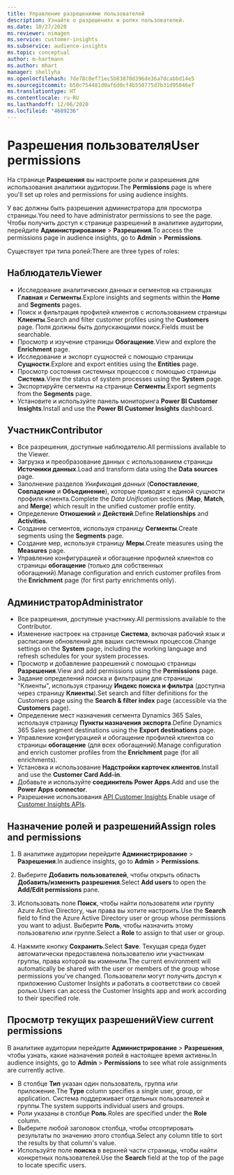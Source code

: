 ```yaml
---
title: Управление разрешениями пользователей
description: Узнайте о разрешениях и ролях пользователей.
ms.date: 10/27/2020
ms.reviewer: nimagen
ms.service: customer-insights
ms.subservice: audience-insights
ms.topic: conceptual
author: m-hartmann
ms.author: mhart
manager: shellyha
ms.openlocfilehash: 7de78c0ef71ec5b83870d396de36a7dcabbd14e5
ms.sourcegitcommit: b50c754481d0af6d0cf4b550775d7b31d95846ef
ms.translationtype: HT
ms.contentlocale: ru-RU
ms.lasthandoff: 12/06/2020
ms.locfileid: "4689236"
---
```

# <a name="user-permissions"></a><span data-ttu-id="be2d8-103">Разрешения пользователя</span><span class="sxs-lookup"><span data-stu-id="be2d8-103">User permissions</span></span>

<span data-ttu-id="be2d8-104">На странице **Разрешения** вы настроите роли и разрешения для использования аналитики аудитории.</span><span class="sxs-lookup"><span data-stu-id="be2d8-104">The **Permissions** page is where you'll set up roles and permissions for using audience insights.</span></span>

<span data-ttu-id="be2d8-105">У вас должны быть разрешения администратора для просмотра страницы.</span><span class="sxs-lookup"><span data-stu-id="be2d8-105">You need to have administrator permissions to see the page.</span></span> <span data-ttu-id="be2d8-106">Чтобы получить доступ к странице разрешений в аналитике аудитории, перейдите **Администрирование** > **Разрешения**.</span><span class="sxs-lookup"><span data-stu-id="be2d8-106">To access the permissions page in audience insights, go to **Admin** > **Permissions**.</span></span>

<span data-ttu-id="be2d8-107">Существует три типа ролей:</span><span class="sxs-lookup"><span data-stu-id="be2d8-107">There are three types of roles:</span></span>

## <a name="viewer"></a><span data-ttu-id="be2d8-108">Наблюдатель</span><span class="sxs-lookup"><span data-stu-id="be2d8-108">Viewer</span></span>

- <span data-ttu-id="be2d8-109">Исследование аналитических данных и сегментов на страницах **Главная** и **Сегменты**.</span><span class="sxs-lookup"><span data-stu-id="be2d8-109">Explore insights and segments within the **Home** and **Segments** pages.</span></span>
- <span data-ttu-id="be2d8-110">Поиск и фильтрация профилей клиентов с использованием страницы **Клиенты**.</span><span class="sxs-lookup"><span data-stu-id="be2d8-110">Search and filter customer profiles using the **Customers** page.</span></span> <span data-ttu-id="be2d8-111">Поля должны быть допускающими поиск.</span><span class="sxs-lookup"><span data-stu-id="be2d8-111">Fields must be searchable.</span></span>
- <span data-ttu-id="be2d8-112">Просмотр и изучение страницы **Обогащение**.</span><span class="sxs-lookup"><span data-stu-id="be2d8-112">View and explore the **Enrichment** page.</span></span>
- <span data-ttu-id="be2d8-113">Исследование и экспорт сущностей с помощью страницы **Сущности**.</span><span class="sxs-lookup"><span data-stu-id="be2d8-113">Explore and export entities using the **Entities** page.</span></span>
- <span data-ttu-id="be2d8-114">Просмотр состояния системных процессов с помощью страницы **Система**.</span><span class="sxs-lookup"><span data-stu-id="be2d8-114">View the status of system processes  using the **System** page.</span></span>
- <span data-ttu-id="be2d8-115">Экспортируйте сегменты на странице **Сегменты**.</span><span class="sxs-lookup"><span data-stu-id="be2d8-115">Export segments from the **Segments** page.</span></span>
- <span data-ttu-id="be2d8-116">Установите и используйте панель мониторинга **Power BI Customer Insights**.</span><span class="sxs-lookup"><span data-stu-id="be2d8-116">Install and use the **Power BI Customer Insights** dashboard.</span></span>

## <a name="contributor"></a><span data-ttu-id="be2d8-117">Участник</span><span class="sxs-lookup"><span data-stu-id="be2d8-117">Contributor</span></span>

- <span data-ttu-id="be2d8-118">Все разрешения, доступные наблюдателю.</span><span class="sxs-lookup"><span data-stu-id="be2d8-118">All permissions available to the Viewer.</span></span>
- <span data-ttu-id="be2d8-119">Загрузка и преобразование данных с использованием страницы **Источники данных**.</span><span class="sxs-lookup"><span data-stu-id="be2d8-119">Load and transform data using the **Data sources** page.</span></span>
- <span data-ttu-id="be2d8-120">Заполнение разделов *Унификация данных* (**Сопоставление**, **Совпадение** и **Объединение**), которые приводят к единой сущности профиля клиента.</span><span class="sxs-lookup"><span data-stu-id="be2d8-120">Complete the *Data Unification* sections (**Map**, **Match**, and **Merge**) which result in the unified customer profile entity.</span></span>
- <span data-ttu-id="be2d8-121">Определение **Отношений** и **Действий**.</span><span class="sxs-lookup"><span data-stu-id="be2d8-121">Define **Relationships** and **Activities**.</span></span>
- <span data-ttu-id="be2d8-122">Создание сегментов, используя страницу **Сегменты**.</span><span class="sxs-lookup"><span data-stu-id="be2d8-122">Create segments using the **Segments** page.</span></span>
- <span data-ttu-id="be2d8-123">Создание мер, используя страницу **Меры**.</span><span class="sxs-lookup"><span data-stu-id="be2d8-123">Create measures using the **Measures** page.</span></span>
- <span data-ttu-id="be2d8-124">Управление конфигурацией и обогащение профилей клиентов со страницы **обогащение** (только для собственных обогащений).</span><span class="sxs-lookup"><span data-stu-id="be2d8-124">Manage configuration and enrich customer profiles from the **Enrichment** page (for first party enrichments only).</span></span>

## <a name="administrator"></a><span data-ttu-id="be2d8-125">Администратор</span><span class="sxs-lookup"><span data-stu-id="be2d8-125">Administrator</span></span>

- <span data-ttu-id="be2d8-126">Все разрешения, доступные участнику.</span><span class="sxs-lookup"><span data-stu-id="be2d8-126">All permissions available to the Contributor.</span></span>
- <span data-ttu-id="be2d8-127">Изменение настроек на странице **Система**, включая рабочий язык и расписание обновлений для ваших системных процессов.</span><span class="sxs-lookup"><span data-stu-id="be2d8-127">Change settings on the **System** page, including the working language and refresh schedules for your system processes.</span></span>
- <span data-ttu-id="be2d8-128">Просмотр и добавление разрешений с помощью страницы **Разрешения**.</span><span class="sxs-lookup"><span data-stu-id="be2d8-128">View and add permissions using the **Permissions** page.</span></span>
- <span data-ttu-id="be2d8-129">Задание определений поиска и фильтрации для страницы "Клиенты", используя страницу **Индекс поиска и фильтра** (доступна через страницу **Клиенты**).</span><span class="sxs-lookup"><span data-stu-id="be2d8-129">Set search and filter definitions for the Customers page using the **Search & filter index** page (accessible via the **Customers** page).</span></span>
- <span data-ttu-id="be2d8-130">Определение мест назначения сегмента Dynamics 365 Sales, используя страницу **Пункты назначения экспорта**.</span><span class="sxs-lookup"><span data-stu-id="be2d8-130">Define Dynamics 365 Sales segment destinations using the **Export destinations** page.</span></span>
- <span data-ttu-id="be2d8-131">Управление конфигурацией и обогащение профилей клиентов со страницы **обогащение** (для всех обогащений).</span><span class="sxs-lookup"><span data-stu-id="be2d8-131">Manage configuration and enrich customer profiles from the **Enrichment** page (for all enrichments).</span></span>
- <span data-ttu-id="be2d8-132">Установка и использование **Надстройки карточек клиентов**.</span><span class="sxs-lookup"><span data-stu-id="be2d8-132">Install and use the **Customer Card Add-in**.</span></span>
- <span data-ttu-id="be2d8-133">Добавьте и используйте **соединитель Power Apps**.</span><span class="sxs-lookup"><span data-stu-id="be2d8-133">Add and use the **Power Apps connector**.</span></span>
- <span data-ttu-id="be2d8-134">Разрешение использования [API Customer Insights](apis.md).</span><span class="sxs-lookup"><span data-stu-id="be2d8-134">Enable usage of [Customer Insights APIs](apis.md).</span></span>

## <a name="assign-roles-and-permissions"></a><span data-ttu-id="be2d8-135">Назначение ролей и разрешений</span><span class="sxs-lookup"><span data-stu-id="be2d8-135">Assign roles and permissions</span></span>

1. <span data-ttu-id="be2d8-136">В аналитике аудитории перейдите **Администрирование** > **Разрешения**.</span><span class="sxs-lookup"><span data-stu-id="be2d8-136">In audience insights, go to **Admin** > **Permissions**.</span></span>

1. <span data-ttu-id="be2d8-137">Выберите **Добавить пользователей**, чтобы открыть область **Добавить/изменить разрешения**.</span><span class="sxs-lookup"><span data-stu-id="be2d8-137">Select **Add users** to open the **Add/Edit permissions** pane.</span></span>

1. <span data-ttu-id="be2d8-138">Использовать поле **Поиск**, чтобы найти пользователя или группу Azure Active Directory, чьи права вы хотите настроить.</span><span class="sxs-lookup"><span data-stu-id="be2d8-138">Use the **Search** field to find the Azure Active Directory user or group whose permissions you want to adjust.</span></span> <span data-ttu-id="be2d8-139">Выберите **Роль**, чтобы назначить этому пользователю или группе.</span><span class="sxs-lookup"><span data-stu-id="be2d8-139">Select a **Role** to assign to that user or group.</span></span>

1. <span data-ttu-id="be2d8-140">Нажмите кнопку **Сохранить**.</span><span class="sxs-lookup"><span data-stu-id="be2d8-140">Select **Save**.</span></span> <span data-ttu-id="be2d8-141">Текущая среда будет автоматически предоставлена пользователю или участникам группы, права которой вы изменили.</span><span class="sxs-lookup"><span data-stu-id="be2d8-141">The current environment will automatically be shared with the user or members of the group whose permissions you've changed.</span></span> <span data-ttu-id="be2d8-142">Пользователи могут получить доступ к приложению Customer Insights и работать в соответствии со своей ролью.</span><span class="sxs-lookup"><span data-stu-id="be2d8-142">Users can access the Customer Insights app and work according to their specified role.</span></span>

## <a name="view-current-permissions"></a><span data-ttu-id="be2d8-143">Просмотр текущих разрешений</span><span class="sxs-lookup"><span data-stu-id="be2d8-143">View current permissions</span></span>

<span data-ttu-id="be2d8-144">В аналитике аудитории перейдите **Администрирование** > **Разрешения**, чтобы узнать, какие назначения ролей в настоящее время активны.</span><span class="sxs-lookup"><span data-stu-id="be2d8-144">In audience insights, go to **Admin** > **Permissions** to see what role assignments are currently active.</span></span>

- <span data-ttu-id="be2d8-145">В столбце **Тип** указан один пользователь, группа или приложение.</span><span class="sxs-lookup"><span data-stu-id="be2d8-145">The **Type** column specifies a single user, group, or application.</span></span> <span data-ttu-id="be2d8-146">Система поддерживает отдельных пользователей и группы.</span><span class="sxs-lookup"><span data-stu-id="be2d8-146">The system supports individual users and groups.</span></span>
- <span data-ttu-id="be2d8-147">Роли указаны в столбце **Роль**.</span><span class="sxs-lookup"><span data-stu-id="be2d8-147">Roles are specified under the **Role** column.</span></span>
- <span data-ttu-id="be2d8-148">Выберите любой заголовок столбца, чтобы отсортировать результаты по значению этого столбца.</span><span class="sxs-lookup"><span data-stu-id="be2d8-148">Select any column title to sort the results by that column's value.</span></span>
- <span data-ttu-id="be2d8-149">Используйте поле **поиска** в верхней части страницы, чтобы найти конкретных пользователей.</span><span class="sxs-lookup"><span data-stu-id="be2d8-149">Use the **Search** field at the top of the page to locate specific users.</span></span>
